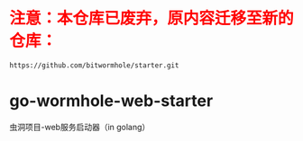 # <font color=#ff0000 > 注意：本仓库已废弃，原内容迁移至新的仓库：</font>
    https://github.com/bitwormhole/starter.git

# go-wormhole-web-starter
虫洞项目-web服务启动器（in golang） 
